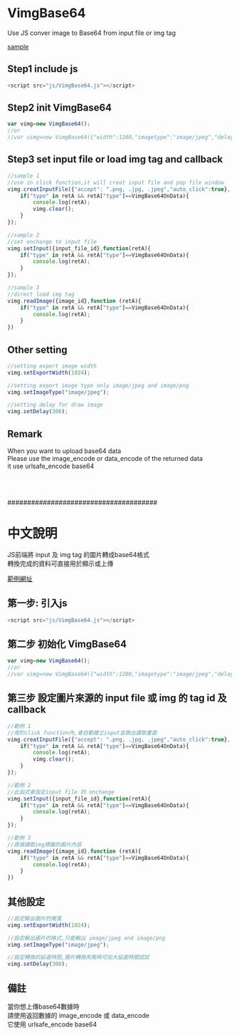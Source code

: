 
<h1>VimgBase64</h1>
Use JS conver image to Base64 from input file or img tag 

[sample](https://tool.vfhhu.xyz/a_js_sample/vbase64.php)
<h2>
Step1 include js
</h2>

``````js
<script src="js/VimgBase64.js"></script>
``````


<h2>
Step2 init VimgBase64
</h2>

``````js
var vimg=new VimgBase64();
//or
//var vimg=new VimgBase64({"width":1280,"imagetype":"image/jpeg","delay":300});
``````

<h2>
Step3 set input file or load img tag and callback
</h2>

``````js
//sample 1
//use in click function,it will creat input file and pop file window
vimg.creatInputFile({"accept": ".png, .jpg, .jpeg","auto_click":true}, function (retA){
    if("type" in retA && retA["type"]==VimgBase64OnData){
        console.log(retA);
        vimg.clear();
    }
});

//sample 2
//set onchange to input file
vimg.setInput({input_file_id},function(retA){
    if("type" in retA && retA["type"]==VimgBase64OnData){
        console.log(retA);   
    }
});

//sample 3
//direct load img tag
vimg.readImage({image_id},function (retA){
    if("type" in retA && retA["type"]==VimgBase64OnData){
        console.log(retA);
    }
})
``````

<h2>
Other setting
</h2>

``````js
//setting export image width
vimg.setExportWidth(1024);

//setting export image type only image/jpeg and image/png
vimg.setImageType("image/jpeg");

//setting delay for draw image
vimg.setDelay(300);
``````
<h2>
Remark
</h2>
When you want to upload base64 data
<br>
Please use the image_encode or data_encode of the returned data
<br>
it use urlsafe_encode base64

<br><br><br>
######################################
<h1>中文說明</h1>
JS前端將 input 及 img tag 的圖片轉成base64格式
<br>
轉換完成的資料可直接用於顯示或上傳

[範例網址](https://tool.vfhhu.xyz/a_js_sample/vbase64.php)
<h2>
第一步: 引入js
</h2>

``````js
<script src="js/VimgBase64.js"></script>
``````

<h2>
第二步 初始化 VimgBase64
</h2>

``````js
var vimg=new VimgBase64();
//or
//var vimg=new VimgBase64({"width":1280,"imagetype":"image/jpeg","delay":300});
``````

<h2>
第三步 設定圖片來源的 input file 或 img 的 tag id 及callback
</h2>

``````js
//範例 1
//用於click function內,會自動建立input並跳出讀取畫面
vimg.creatInputFile({"accept": ".png, .jpg, .jpeg","auto_click":true}, function (retA){
    if("type" in retA && retA["type"]==VimgBase64OnData){
        console.log(retA);
        vimg.clear();
    }
});

//範例 2
//此函式會設定input file 的 onchange
vimg.setInput({input_file_id},function(retA){
    if("type" in retA && retA["type"]==VimgBase64OnData){
        console.log(retA);   
    }
});

//範例 3
//直接讀取img標籤的圖片內容
vimg.readImage({image_id},function (retA){    
    if("type" in retA && retA["type"]==VimgBase64OnData){
        console.log(retA);
    }
})
``````

<h2>
其他設定
</h2>

``````js
//設定輸出圖片的寬度
vimg.setExportWidth(1024);

//設定輸出圖片的格式,只能輸出 image/jpeg and image/png
vimg.setImageType("image/jpeg");

//設定轉換的延遲時間,圖片轉換失敗時可加大延遲時間試試
vimg.setDelay(300);
``````

<h2>
備註
</h2>
當你想上傳base64數據時
<br>
請使用返回數據的 image_encode 或 data_encode
<br>
它使用 urlsafe_encode base64